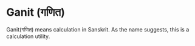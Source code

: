 # Ganit (गणित)
Ganit(गणित) means calculation in Sanskrit. As the name suggests, this is a calculation utility.
